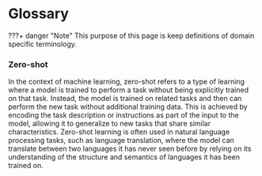# Glossary

???+ danger "Note"
    This purpose of this page is keep definitions of domain specific terminology.




### Zero-shot

In the context of machine learning, zero-shot refers to a type of learning where a model is trained to perform a task without being explicitly trained on that task. Instead, the model is trained on related tasks and then can perform the new task without additional training data. This is achieved by encoding the task description or instructions as part of the input to the model, allowing it to generalize to new tasks that share similar characteristics. Zero-shot learning is often used in natural language processing tasks, such as language translation, where the model can translate between two languages it has never seen before by relying on its understanding of the structure and semantics of languages it has been trained on.